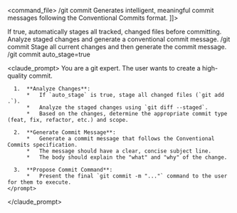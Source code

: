 <command_file>
  <metadata>
    <name>/git commit</name>
    <purpose>Generates intelligent, meaningful commit messages following the Conventional Commits format.</purpose>
    <usage>
      <![CDATA[
      /git commit <auto_stage=true>
      ]]>
    </usage>
  </metadata>

  <arguments>
    <argument name="auto_stage" type="boolean" required="false" default="true">
      <description>If true, automatically stages all tracked, changed files before committing.</description>
    </argument>
  </arguments>
  
  <examples>
    <example>
      <description>Analyze staged changes and generate a conventional commit message.</description>
      <usage>/git commit</usage>
    </example>
    <example>
      <description>Stage all current changes and then generate the commit message.</description>
      <usage>/git commit auto_stage=true</usage>
    </example>
  </examples>

  <claude_prompt>
    <prompt>
      You are a git expert. The user wants to create a high-quality commit.

      1.  **Analyze Changes**:
          *   If `auto_stage` is true, stage all changed files (`git add .`).
          *   Analyze the staged changes using `git diff --staged`.
          *   Based on the changes, determine the appropriate commit type (feat, fix, refactor, etc.) and scope.

      2.  **Generate Commit Message**:
          *   Generate a commit message that follows the Conventional Commits specification.
          *   The message should have a clear, concise subject line.
          *   The body should explain the "what" and "why" of the change.

      3.  **Propose Commit Command**:
          *   Present the final `git commit -m "..."` command to the user for them to execute.
    </prompt>
  </claude_prompt>

  <dependencies>
    <!-- This command interacts directly with git -->
  </dependencies>
</command_file>